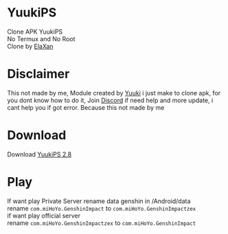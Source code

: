 # YuukiPS
Clone APK YuukiPS <br />
No Termux and No Root <br />
Clone by [ElaXan](https://discord.com/users/506212044152897546)

# Disclaimer
This not made by me, Module created by [Yuuki](https://github.com/akbaryahya) i just make to clone apk, for you dont know how to do it, Join [Discord](https://discord.gg/yuukips) if need help and more update, i cant help you if got error. Because this not made by me

# Download
Download [YuukiPS 2.8](https://github.com/ElaXan/YuukiPS/releases/tag/2.8)

# Play
If want play Private Server rename data genshin in /Android/data <br />
rename ```com.miHoYo.GenshinImpact``` to ```com.miHoYo.GenshinImpactzex``` <br />
if want play official server <br />
rename ```com.miHoYo.GenshinImpactzex``` to ```com.miHoYo.GenshinImpact```
